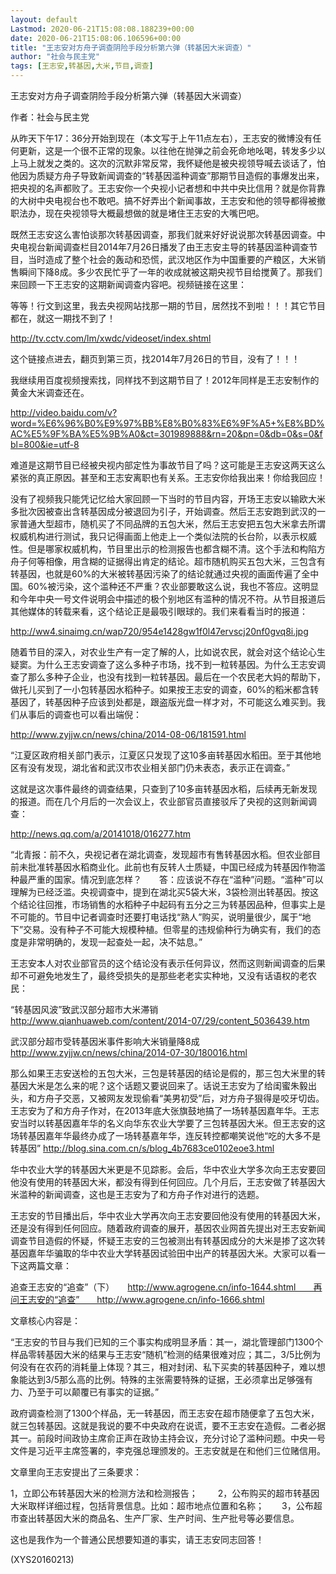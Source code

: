 ```yaml
---
layout: default
Lastmod: 2020-06-21T15:08:08.188239+00:00
date: 2020-06-21T15:08:06.106596+00:00
title: "王志安对方舟子调查阴险手段分析第六弹（转基因大米调查）"
author: "社会与民主党"
tags: [王志安,转基因,大米,节目,调查]
---
```


王志安对方舟子调查阴险手段分析第六弹（转基因大米调查）

作者：社会与民主党

从昨天下午17：36分开始到现在（本文写于上午11点左右），王志安的微博没有任何更新，这是一个很不正常的现象。以往他在抛弹之前会死命地吆喝，转发多少以上马上就发之类的。这次的沉默非常反常，我怀疑他是被央视领导喊去谈话了，怕他因为质疑方舟子导致新闻调查的“转基因滥种调查”那期节目造假的事爆发出来，把央视的名声都败了。王志安你一个央视小记者想和中共中央比信用？就是你背靠的大树中央电视台也不敢吧。搞不好弄出个新闻事故，王志安和他的领导都得被撤职法办，现在央视领导大概最想做的就是堵住王志安的大嘴巴吧。

既然王志安这么害怕谈那次转基因调查，那我们就来好好说说那次转基因调查。中央电视台新闻调查栏目2014年7月26日播发了由王志安主导的转基因滥种调查节目，当时造成了整个社会的轰动和恐慌，武汉地区作为中国重要的产粮区，大米销售瞬间下降8成。多少农民忙乎了一年的收成就被这期央视节目给搅黄了。那我们来回顾一下王志安的这期新闻调查内容吧。视频链接在这里：

等等！行文到这里，我去央视网站找那一期的节目，居然找不到啦！！！其它节目都在，就这一期找不到了！

http://tv.cctv.com/lm/xwdc/videoset/index.shtml

这个链接点进去，翻页到第三页，找2014年7月26日的节目，没有了！！！

我继续用百度视频搜索找，同样找不到这期节目了！2012年同样是王志安制作的黄金大米调查还在。

http://video.baidu.com/v?word=%E6%96%B0%E9%97%BB%E8%B0%83%E6%9F%A5+%E8%BD%AC%E5%9F%BA%E5%9B%A0&ct=301989888&rn=20&pn=0&db=0&s=0&fbl=800&ie=utf-8

难道是这期节目已经被央视内部定性为事故节目了吗？这可能是王志安这两天这么紧张的真正原因。甚至和王志安离职也有关系。王志安你给我出来！你给我回应！

没有了视频我只能凭记忆给大家回顾一下当时的节目内容，开场王志安以输欧大米多批次因被查出含转基因成分被退回为引子，开始调查。然后王志安跑到武汉的一家普通大型超市，随机买了不同品牌的五包大米，然后王志安把五包大米拿去所谓权威机构进行测试，我只记得画面上他走上一个类似法院的长台阶，以表示权威性。但是哪家权威机构，节目里出示的检测报告也都含糊不清。这个手法和构陷方舟子何等相像，用含糊的证据得出肯定的结论。超市随机购买五包大米，三包含有转基因，也就是60%的大米被转基因污染了的结论就通过央视的画面传遍了全中国。60%被污染，这个滥种还不严重？农业部要敢这么说，我也不答应。这明显和今年中央一号文件说明会中描述的极个别地区有滥种的情况不符。从节目报道后其他媒体的转载来看，这个结论正是最吸引眼球的。我们来看看当时的报道：

http://ww4.sinaimg.cn/wap720/954e1428gw1f0l47ervscj20nf0gvq8i.jpg

随着节目的深入，对农业生产有一定了解的人，比如说农民，就会对这个结论心生疑窦。为什么王志安调查了这么多种子市场，找不到一粒转基因。为什么王志安调查了那么多种子企业，也没有找到一粒转基因。最后在一个农民老大妈的帮助下，做托儿买到了一小包转基因水稻种子。如果按王志安的调查，60%的稻米都含转基因了，转基因种子应该到处都是，跟盗版光盘一样才对，不可能这么难买到。我们从事后的调查也可以看出端倪：

http://www.zyjjw.cn/news/china/2014-08-06/181591.html

“江夏区政府相关部门表示，江夏区只发现了这10多亩转基因水稻田。至于其他地区有没有发现，湖北省和武汉市农业相关部门仍未表态，表示正在调查。”

这就是这次事件最终的调查结果，只查到了10多亩转基因水稻，后续再无新发现的报道。而在几个月后的一次会议上，农业部官员直接驳斥了央视的这则新闻调查：

http://news.qq.com/a/20141018/016277.htm

“北青报：前不久，央视记者在湖北调查，发现超市有售转基因水稻。但农业部目前未批准转基因水稻商业化。此前也有反转人士质疑，中国已经成为转基因作物滥种最严重的国家。情况到底怎样？　　答：应该说不存在“滥种”问题。“滥种”可以理解为已经泛滥。央视调查中，提到在湖北买5袋大米，3袋检测出转基因。按这个结论往回推，市场销售的水稻种子中起码有五分之三为转基因品种，但事实上是不可能的。节目中记者调查时还要打电话找“熟人”购买，说明量很少，属于“地下”交易。没有种子不可能大规模种植。但零星的违规偷种行为确实有，我们的态度是非常明确的，发现一起查处一起，决不姑息。”

王志安本人对农业部官员的这个结论没有表示任何异议，然而这则新闻调查的后果却不可避免地发生了，最终受损失的是那些老老实实种地，又没有话语权的老农民：

“转基因风波”致武汉部分超市大米滞销　　http://www.qianhuaweb.com/content/2014-07/29/content_5036439.htm

武汉部分超市受转基因米事件影响大米销量降8成　　http://www.zyjjw.cn/news/china/2014-07-30/180016.html

那么如果王志安送检的五包大米，三包是转基因的结论是假的，那三包大米里的转基因大米是怎么来的呢？这个话题又要说回来了。话说王志安为了给闺蜜朱毅出头，和方舟子交恶，又被网友发现偷看“美男初受”后，对方舟子狠得是咬牙切齿。王志安为了和方舟子作对，在2013年底大张旗鼓地搞了一场转基因嘉年华。王志安当时以转基因嘉年华的名义向华东农业大学要了三包转基因大米。但王志安的这场转基因嘉年华最终办成了一场转基嘉年华，连反转控都嘲笑说他“吃的大多不是转基因” http://blog.sina.com.cn/s/blog_4b7683ce0102eoe3.html

华中农业大学的转基因大米更是不见踪影。会后，华中农业大学多次向王志安要回他没有使用的转基因大米，都没有得到任何回应。几个月后，王志安做了转基因大米滥种的新闻调查，这也是王志安为了和方舟子作对进行的选题。

王志安的节目播出后，华中农业大学再次向王志安要回他没有使用的转基因大米，还是没有得到任何回应。随着政府调查的展开，基因农业网首先提出对王志安新闻调查节目造假的怀疑，怀疑王志安的三包被测出有转基因成分的大米是掺了这次转基因嘉年华骗取的华中农业大学转基因试验田中出产的转基因大米。大家可以看一下这两篇文章：

追查王志安的“追查”（下）　　http://www.agrogene.cn/info-1644.shtml　　再问王志安的“追查”　　http://www.agrogene.cn/info-1666.shtml

文章核心内容是：

“王志安的节目与我们已知的三个事实构成明显矛盾：其一，湖北管理部门1300个样品零转基因大米的结果与王志安“随机”检测的结果很难对应；其二，3/5比例为何没有在农药的消耗量上体现？其三，相对封闭、私下买卖的转基因种子，难以想象能达到3/5那么高的比例。特殊的主张需要特殊的证据，王必须拿出足够强有力、乃至于可以颠覆已有事实的证据。”

政府调查检测了1300个样品，无一转基因，而王志安在超市随便拿了五包大米，就三包转基因。这就是我说的要不中央政府在说谎，要不王志安在造假。二者必据其一。前段时间政协主席俞正声在政协主持会议，充分讨论了滥种问题。中央一号文件是习近平主席签署的，李克强总理颁发的。王志安就是在和他们三位赌信用。

文章里向王志安提出了三条要求：

1，立即公布转基因大米的检测方法和检测报告； 　　2，公布购买的超市转基因大米取样详细过程，包括背景信息。比如：超市地点位置和名称；　　3，公布超市查出转基因大米的商品名、生产厂家、生产时间、生产批号等必要信息。

这也是我作为一个普通公民想要知道的事实，请王志安同志回答！

(XYS20160213)

